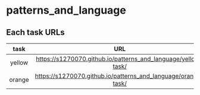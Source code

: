 # patterns_and_language

## Each task URLs

|task|URL|
|:---:|:---:|
|yellow|https://s1270070.github.io/patterns_and_language/yellow-task/|
|orange|https://s1270070.github.io/patterns_and_language/orange-task/|
